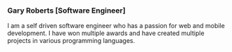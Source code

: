 ### Gary Roberts [Software Engineer]

I am a self driven software engineer who has a passion for web and mobile development. I have won multiple awards and have created multiple projects in various programming languages.







